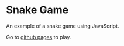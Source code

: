 
# Snake Game

An example of a snake game using JavaScript.

Go to [github pages](https://danielpm.github.io/snake) to play.
